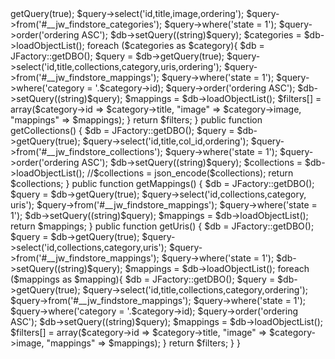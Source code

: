 <?php

defined('_JEXEC') or die('Restricted access');
jimport('joomla.application.component.modelitem');
 
class Jw_findstoreModelJw_findstore extends JModelItem
{
        protected $filters;
        protected $collections;
 
        public function getFilters() 
        {
                $db = JFactory::getDBO();
                $query = $db->getQuery(true);
                $query->select('id,title,image,ordering');
                $query->from('#__jw_findstore_categories');
                $query->where('state = 1');
                $query->order('ordering ASC');
                $db->setQuery((string)$query);
                $categories = $db->loadObjectList();

                foreach ($categories as $category){
                        $db = JFactory::getDBO();
                        $query = $db->getQuery(true);
                        $query->select('id,title,collections,category,uris,ordering');
                        $query->from('#__jw_findstore_mappings');
                        $query->where('state = 1');
                        $query->where('category = '.$category->id);
                        $query->order('ordering ASC');
                        $db->setQuery((string)$query);
                        $mappings = $db->loadObjectList();
                        $filters[] = array($category->id => $category->title, "image" => $category->image, "mappings" => $mappings);
                }

                return $filters;
        }

        public function getCollections() 
        {
                $db = JFactory::getDBO();
                $query = $db->getQuery(true);
                $query->select('id,title,col_id,ordering');
                $query->from('#__jw_findstore_collections');
                $query->where('state = 1');
                $query->order('ordering ASC');
                $db->setQuery((string)$query);
                $collections = $db->loadObjectList();

                //$collections = json_encode($collections);
                return $collections;
        }

        public function getMappings() 
        {
                $db = JFactory::getDBO();
                $query = $db->getQuery(true);
                $query->select('id,collections,category, uris');
                $query->from('#__jw_findstore_mappings');
                $query->where('state = 1');
                $db->setQuery((string)$query);
                $mappings = $db->loadObjectList();

                return $mappings;
        }

        public function getUris() 
        {
                $db = JFactory::getDBO();
                $query = $db->getQuery(true);
                $query->select('id,collections,category,uris');
                $query->from('#__jw_findstore_mappings');
                $query->where('state = 1');
                $db->setQuery((string)$query);
                $mappings = $db->loadObjectList();

                foreach ($mappings as $mapping){
                        $db = JFactory::getDBO();
                        $query = $db->getQuery(true);
                        $query->select('id,title,collections,category,ordering');
                        $query->from('#__jw_findstore_mappings');
                        $query->where('state = 1');
                        $query->where('category = '.$category->id);
                        $query->order('ordering ASC');
                        $db->setQuery((string)$query);
                        $mappings = $db->loadObjectList();
                        $filters[] = array($category->id => $category->title, "image" => $category->image, "mappings" => $mappings);
                }

                return $filters;
        }

}
